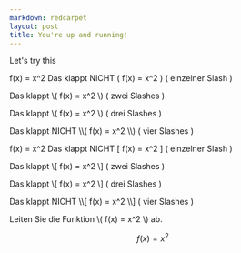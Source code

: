 ```yaml
---
markdown: redcarpet
layout: post
title: You're up and running!
---
```

Let's try this

f(x) = x^2
Das klappt NICHT \( f(x) = x^2 \) ( einzelner Slash )

Das klappt \\( f(x) = x^2 \\) ( zwei Slashes )

Das klappt \\\( f(x) = x^2 \\\) ( drei Slashes )

Das klappt NICHT \\\\( f(x) = x^2 \\\\) ( vier Slashes )

f(x) = x^2
Das klappt NICHT \[ f(x) = x^2 \] ( einzelner Slash )

Das klappt \\[ f(x) = x^2 \\] ( zwei Slashes )

Das klappt \\\[ f(x) = x^2 \\\] ( drei Slashes )

Das klappt NICHT \\\\[ f(x) = x^2 \\\\] ( vier Slashes )

Leiten Sie die Funktion \\( f(x) = x^2 \\) ab.

$$ f(x) = x^2 $$
